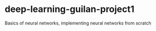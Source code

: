 # deep-learning-guilan-project1
Basics of neural networks, implementing neural networks from scratch

